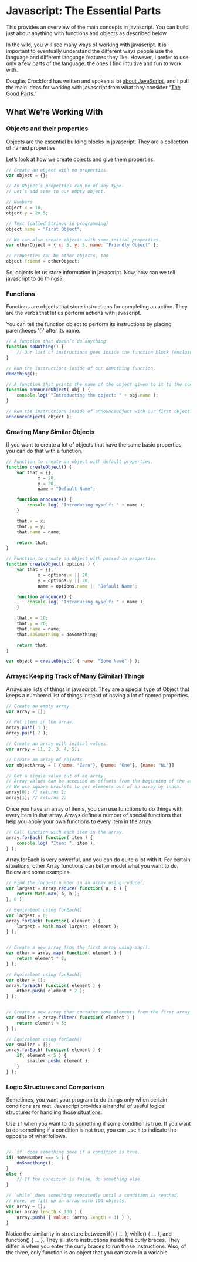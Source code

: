 # Javascript: The Essential Parts

This provides an overview of the main concepts in javascript. You can build just about anything with functions and objects as described below.

In the wild, you will see many ways of working with javascript. It is important to eventually understand the different ways people use the language and different language features they like. However, I prefer to use only a few parts of the language: the ones I find intuitive and fun to work with.

Douglas Crockford has written and spoken a lot [about JavaScript](http://javascript.crockford.com), and I pull the main ideas for working with javascript from what they consider “[The Good Parts](http://www.amazon.com/exec/obidos/ASIN/0596517742/wrrrldwideweb).”

## What We’re Working With

### Objects and their properties

Objects are the essential building blocks in javascript. They are a collection of named properties.

Let’s look at how we create objects and give them properties.

```javascript
// Create an object with no properties.
var object = {};

// An Object’s properties can be of any type.
// Let’s add some to our empty object.

// Numbers
object.x = 10;
object.y = 20.5;

// Text (called Strings in programming)
object.name = "First Object";

// We can also create objects with some initial properties.
var otherObject = { x: 5, y: 5, name: "Friendly Object" };

// Properties can be other objects, too
object.friend = otherObject;
```

So, objects let us store information in javascript. Now, how can we tell javascript to do things?

### Functions

Functions are objects that store instructions for completing an action. They are the verbs that let us perform actions with javascript.

You can tell the function object to perform its instructions by placing parentheses '()' after its name.

```javascript
// A function that doesn’t do anything
function doNothing() {
	// Our list of instructions goes inside the function block (enclosed by curly braces '{}').
}

// Run the instructions inside of our doNothing function.
doNothing();

// A function that prints the name of the object given to it to the console.
function announceObject( obj ) {
	console.log( "Introducting the object: " + obj.name );
}

// Run the instructions inside of announceObject with our first object from above:
announceObject( object );
```

### Creating Many Similar Objects

If you want to create a lot of objects that have the same basic properties, you can do that with a function.

```javascript
// Function to create an object with default properties.
function createObject() {
	var that = {},
			x = 20,
			y = 20,
			name = "Default Name";

	function announce() {
		console.log( "Introducing myself: " + name );
	}

	that.x = x;
	that.y = y;
	that.name = name;

	return that;
}

// Function to create an object with passed-in properties
function createObject( options ) {
	var that = {},
			x = options.x || 20,
			y = options.y || 20,
			name = options.name || "Default Name";

	function announce() {
		console.log( "Introducing myself: " + name );
	}

	that.x = 10;
	that.y = 20;
	that.name = name;
	that.doSomething = doSomething;

	return that;
}

var object = createObject( { name: "Some Name" } );

```

### Arrays: Keeping Track of Many (Similar) Things

Arrays are lists of things in javascript. They are a special type of Object that keeps a numbered list of things instead of having a lot of named properties.

```javascript
// Create an empty array.
var array = [];

// Put items in the array.
array.push( 1 );
array.push( 2 );

// Create an array with initial values.
var array = [1, 2, 3, 4, 5];

// Create an array of objects.
var objectArray = [ {name: "Zero"}, {name: "One"}, {name: "Ni"}]

// Get a single value out of an array.
// Array values can be accessed as offsets from the beginning of the array.
// We use square brackets to get elements out of an array by index.
array[0]; // returns 1;
array[1]; // returns 2;
```

Once you have an array of items, you can use functions to do things with every item in that array. Arrays define a number of special functions that help you apply your own functions to every item in the array.

```javascript
// Call function with each item in the array.
array.forEach( function( item ) {
	console.log( "Item: ", item );
} );
```

Array.forEach is very powerful, and you can do quite a lot with it. For certain situations, other Array functions can better model what you want to do. Below are some examples.

```javascript
// Find the largest number in an array using reduce()
var largest = array.reduce( function( a, b ) {
	return Math.max( a, b );
}, 0 );

// Equivalent using forEach()
var largest = 0;
array.forEach( function( element ) { 
	largest = Math.max( largest, element );
} );


// Create a new array from the first array using map().
var other = array.map( function( element ) {
	return element * 2;
} );

// Equivalent using forEach()
var other = [];
array.forEach( function( element ) {
	other.push( element * 2 );
} );


// Create a new array that contains some elements from the first array using filter().
var smaller = array.filter( function( element ) {
	return element < 5;
} );

// Equivalent using forEach()
var smaller = [];
array.forEach( function( element ) {
	if( element < 5 ) {
		smaller.push( element );
	}
} );
```
### Logic Structures and Comparison

Sometimes, you want your program to do things only when certain conditions are met. Javascript provides a handful of useful logical structures for handling those situations.

Use `if` when you want to do something if some condition is true.
If you want to do something if a condition is not true, you can use `!` to indicate the opposite of what follows.
```javascript

// `if` does something once if a condition is true.
if( someNumber === 5 ) {
	doSomething();
}
else {
	// If the condition is false, do something else.
}

// `while` does something repeatedly until a condition is reached.
// Here, we fill up an array with 100 objects.
var array = [];
while( array.length < 100 ) {
	array.push( { value: (array.length + 1) } );
}

```

Notice the similarity in structure between if() { ... }, while() { ... }, and function() { ... }. They all store instructions inside the curly braces. They differ in when you enter the curly braces to run those instructions. Also, of the three, only function is an object that you can store in a variable.
